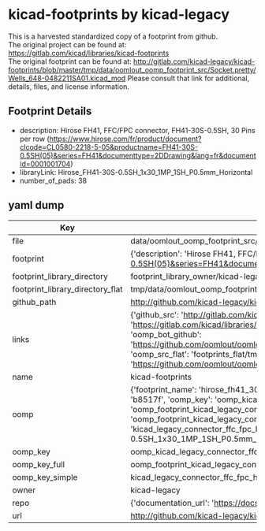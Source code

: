 # kicad-footprints by kicad-legacy  
This is a harvested standardized copy of a footprint from github.  
The original project can be found at:  
https://gitlab.com/kicad/libraries/kicad-footprints  
The original footprint can be found at:
http://gitlab.com/kicad-legacy/kicad-footprints/blob/master/tmp/data/oomlout_oomp_footprint_src/Socket.pretty/Wells_648-0482211SA01.kicad_mod
Please consult that link for additional, details, files, and license information.  
## Footprint Details
* description: Hirose FH41, FFC/FPC connector, FH41-30S-0.5SH, 30 Pins per row (https://www.hirose.com/fr/product/document?clcode=CL0580-2218-5-05&productname=FH41-30S-0.5SH(05)&series=FH41&documenttype=2DDrawing&lang=fr&documentid=0001001704)  
* libraryLink: Hirose_FH41-30S-0.5SH_1x30_1MP_1SH_P0.5mm_Horizontal  
* number_of_pads: 38  
## yaml dump  
| Key | Value |  
| --- | --- |  
| file | data/oomlout_oomp_footprint_src/kicad-footprints/Connector_FFC-FPC.pretty/Hirose_FH41-30S-0.5SH_1x30_1MP_1SH_P0.5mm_Horizontal.kicad_mod |  
| footprint | {'description': 'Hirose FH41, FFC/FPC connector, FH41-30S-0.5SH, 30 Pins per row (https://www.hirose.com/fr/product/document?clcode=CL0580-2218-5-05&productname=FH41-30S-0.5SH(05)&series=FH41&documenttype=2DDrawing&lang=fr&documentid=0001001704)', 'libraryLink': 'Hirose_FH41-30S-0.5SH_1x30_1MP_1SH_P0.5mm_Horizontal', 'number_of_pads': 38} |  
| footprint_library_directory | footprint_library_owner/kicad-legacy_kicad-footprints |  
| footprint_library_directory_flat | tmp/data/oomlout_oomp_footprint_src/footprints_flat/kicad_legacy_connector_ffc_fpc_hirose_fh41_30s_0_5sh_1x30_1mp_1sh_p0_5mm_horizontal/working |  
| github_path | http://github.com/kicad-legacy/kicad-footprints/blob/master/tmp/data/oomlout_oomp_footprint_src/Connector_FFC-FPC.pretty/Hirose_FH41-30S-0.5SH_1x30_1MP_1SH_P0.5mm_Horizontal.kicad_mod |  
| links | {'github_src': 'http://gitlab.com/kicad-legacy/kicad-footprints/blob/master/tmp/data/oomlout_oomp_footprint_src/Socket.pretty/Wells_648-0482211SA01.kicad_mod', 'github_src_repo': 'https://gitlab.com/kicad/libraries/kicad-footprints', 'oomp_bot': 'tmp/data/oomlout_oomp_footprint_src/footprints/kicad_legacy_connector_ffc_fpc_hirose_fh41_30s_0_5sh_1x30_1mp_1sh_p0_5mm_horizontal/working', 'oomp_bot_github': 'https://github.com/oomlout/oomlout_oomp_footprint_bot/tree/main/tmp/data/oomlout_oomp_footprint_src/footprints/kicad_legacy_connector_ffc_fpc_hirose_fh41_30s_0_5sh_1x30_1mp_1sh_p0_5mm_horizontal/working', 'oomp_src_flat': 'footprints_flat/tmp/data/oomlout_oomp_footprint_src/footprints_flat/kicad_legacy_connector_ffc_fpc_hirose_fh41_30s_0_5sh_1x30_1mp_1sh_p0_5mm_horizontal/working', 'oomp_src_flat_github': 'https://github.com/oomlout/oomlout_oomp_footprint_src/tree/main/tmp/data/oomlout_oomp_footprint_src/footprints_flat/kicad_legacy_connector_ffc_fpc_hirose_fh41_30s_0_5sh_1x30_1mp_1sh_p0_5mm_horizontal/working'} |  
| name | kicad-footprints |  
| oomp | {'footprint_name': 'hirose_fh41_30s_0_5sh_1x30_1mp_1sh_p0_5mm_horizontal', 'library_name': 'connector_ffc_fpc', 'md5': 'b8517f52e01f621d5f4e3e5dbe33acb3', 'md5_10': 'b8517f52e0', 'md5_5': 'b8517', 'md5_6': 'b8517f', 'oomp_key': 'oomp_kicad_legacy_connector_ffc_fpc_hirose_fh41_30s_0_5sh_1x30_1mp_1sh_p0_5mm_horizontal', 'oomp_key_extra': 'oomp_footprint_kicad_legacy_connector_ffc_fpc_hirose_fh41_30s_0_5sh_1x30_1mp_1sh_p0_5mm_horizontal', 'oomp_key_full': 'oomp_footprint_kicad_legacy_connector_ffc_fpc_hirose_fh41_30s_0_5sh_1x30_1mp_1sh_p0_5mm_horizontal_b8517f', 'oomp_key_simple': 'kicad_legacy_connector_ffc_fpc_hirose_fh41_30s_0_5sh_1x30_1mp_1sh_p0_5mm_horizontal', 'original_filename': 'data/oomlout_oomp_footprint_src/kicad-footprints/Connector_FFC-FPC.pretty/Hirose_FH41-30S-0.5SH_1x30_1MP_1SH_P0.5mm_Horizontal.kicad_mod', 'owner_name': 'kicad_legacy'} |  
| oomp_key | oomp_kicad_legacy_connector_ffc_fpc_hirose_fh41_30s_0_5sh_1x30_1mp_1sh_p0_5mm_horizontal |  
| oomp_key_full | oomp_footprint_kicad_legacy_connector_ffc_fpc_hirose_fh41_30s_0_5sh_1x30_1mp_1sh_p0_5mm_horizontal |  
| oomp_key_simple | kicad_legacy_connector_ffc_fpc_hirose_fh41_30s_0_5sh_1x30_1mp_1sh_p0_5mm_horizontal |  
| owner | kicad-legacy |  
| repo | {'documentation_url': 'https://docs.github.com/rest/repos/repos#get-a-repository', 'message': 'Not Found'} |  
| url | http://github.com/kicad-legacy/kicad-footprints |  

